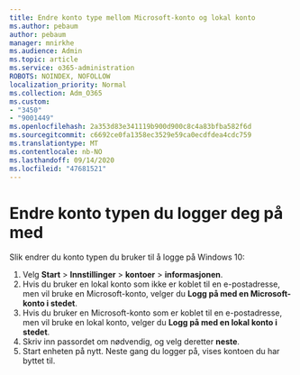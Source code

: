 ```yaml
---
title: Endre konto type mellom Microsoft-konto og lokal konto
ms.author: pebaum
author: pebaum
manager: mnirkhe
ms.audience: Admin
ms.topic: article
ms.service: o365-administration
ROBOTS: NOINDEX, NOFOLLOW
localization_priority: Normal
ms.collection: Adm_O365
ms.custom:
- "3450"
- "9001449"
ms.openlocfilehash: 2a353d83e341119b900d900c8c4a83bfba582f6d
ms.sourcegitcommit: c6692ce0fa1358ec3529e59ca0ecdfdea4cdc759
ms.translationtype: MT
ms.contentlocale: nb-NO
ms.lasthandoff: 09/14/2020
ms.locfileid: "47681521"
---
```

# <a name="change-the-account-type-that-you-sign-in-with"></a>Endre konto typen du logger deg på med

Slik endrer du konto typen du bruker til å logge på Windows 10:

1. Velg **Start**  >  **Innstillinger**  >  **kontoer**  >  **informasjonen**.
2. Hvis du bruker en lokal konto som ikke er koblet til en e-postadresse, men vil bruke en Microsoft-konto, velger du **Logg på med en Microsoft-konto i stedet**.
3. Hvis du bruker en Microsoft-konto som er koblet til en e-postadresse, men vil bruke en lokal konto, velger du **Logg på med en lokal konto i stedet**.
4. Skriv inn passordet om nødvendig, og velg deretter **neste**.
5. Start enheten på nytt. Neste gang du logger på, vises kontoen du har byttet til.